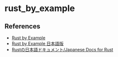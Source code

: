 # rust_by_example

## References
- [Rust by Example](https://doc.rust-lang.org/rust-by-example/)
- [Rust by Example 日本語版](https://doc.rust-jp.rs/rust-by-example-ja/)
- [Rustの日本語ドキュメント/Japanese Docs for Rust](https://doc.rust-jp.rs/)
